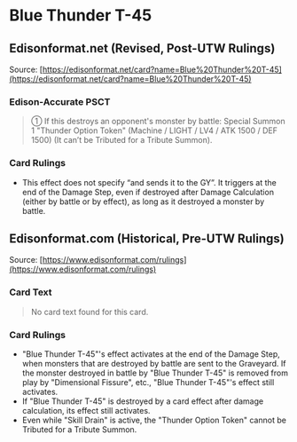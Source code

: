 # Blue Thunder T-45

## Edisonformat.net (Revised, Post-UTW Rulings)

Source: [https://edisonformat.net/card?name=Blue%20Thunder%20T-45](https://edisonformat.net/card?name=Blue%20Thunder%20T-45)

### Edison-Accurate PSCT

> ① If this destroys an opponent's monster by battle:
> Special Summon 1 "Thunder Option Token"
> (Machine / LIGHT / LV4 / ATK 1500 / DEF 1500)
> (It can’t be Tributed for a Tribute Summon).

### Card Rulings

*   This effect does not specify “and sends it to the GY”. It triggers at the end of the Damage Step, even if destroyed after Damage Calculation (either by battle or by effect), as long as it destroyed a monster by battle.


## Edisonformat.com (Historical, Pre-UTW Rulings)

Source: [https://www.edisonformat.com/rulings](https://www.edisonformat.com/rulings)

### Card Text

> No card text found for this card.

### Card Rulings

*   "Blue Thunder T-45"'s effect activates at the end of the Damage Step, when monsters that are destroyed by battle are sent to the Graveyard. If the monster destroyed in battle by "Blue Thunder T-45" is removed from play by "Dimensional Fissure", etc., "Blue Thunder T-45"'s effect still activates.
*   If "Blue Thunder T-45" is destroyed by a card effect after damage calculation, its effect still activates.
*   Even while "Skill Drain" is active, the "Thunder Option Token" cannot be Tributed for a Tribute Summon.


